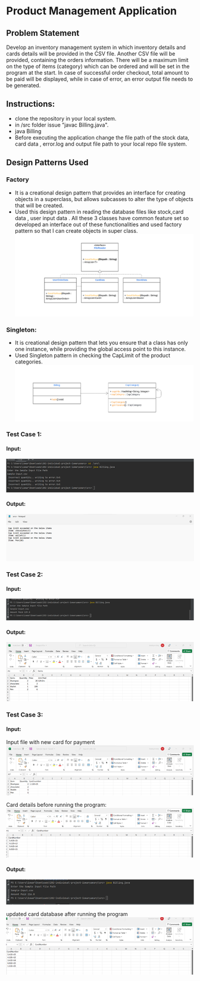 # Product Management Application

## Problem Statement
Develop an inventory management system in which inventory details and cards details will be provided in the CSV file. Another CSV file will be provided, containing the orders information. There will be a maximum limit on the type of items (category) which can be ordered and will be set in the program at the start. In case of successful order checkout, total amount to be paid will be displayed, while in case of error, an error output file needs to be generated.

## Instructions:
- clone the repository in your local system.
- in /src folder issue "javac Billing.java".
- java Billing
- Before executing the application change the file path of the stock data, card data , error.log and output file path to your local repo file system.

## Design Patterns Used

### Factory
 - It is a creational design pattern that provides an interface for creating objects in a superclass, but allows subcasses to alter the type of objects that will be created.
 - Used this design pattern in reading the database files like stock,card data , user input data . All these 3 classes have common feature set so developed an interface out of these functionalities and used factory pattern so that I can create objects in super class.
 ![](https://github.com/gopinathsjsu/individual-project-iswarya1223/blob/main/.idea/factory%20pattern.png)
 
 ### Singleton:
- It is creational design pattern that lets you ensure that a class has only one instance, while providing the global access point to this instance.
-  Used Singleton pattern in checking the CapLimit of the product categories.
![](https://github.com/gopinathsjsu/individual-project-iswarya1223/blob/main/.idea/singleton%20pattern.png)

### Test Case 1:

#### Input:

![](https://github.com/gopinathsjsu/individual-project-iswarya1223/blob/main/.idea/test1.png)

#### Output:

![](https://github.com/gopinathsjsu/individual-project-iswarya1223/blob/main/.idea/test1results.png)

### Test Case 2:

#### Input:

![](https://github.com/gopinathsjsu/individual-project-iswarya1223/blob/main/.idea/test2.png)

#### Output:

![](https://github.com/gopinathsjsu/individual-project-iswarya1223/blob/main/.idea/test2results.png)


### Test Case 3:

#### Input:

Input file with new card for payment
![](https://github.com/gopinathsjsu/individual-project-iswarya1223/blob/main/.idea/test3.png)

Card details before running the program:
![](https://github.com/gopinathsjsu/individual-project-iswarya1223/blob/main/.idea/testcase3_card_details_before_run.png)

#### Output:

![](https://github.com/gopinathsjsu/individual-project-iswarya1223/blob/main/.idea/test3results1.png)

updated card database after running the program
![](https://github.com/gopinathsjsu/individual-project-iswarya1223/blob/main/.idea/test3results2.png)


